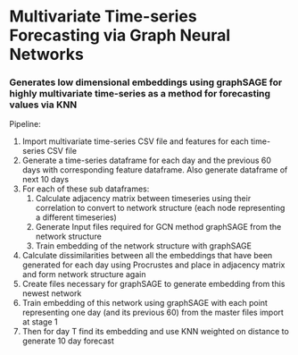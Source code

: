 # Multivariate Time-series Forecasting via Graph Neural Networks
### Generates low dimensional embeddings using graphSAGE for highly multivariate time-series as a method for forecasting values via KNN

Pipeline:
1. Import multivariate time-series CSV file and features for each time-series CSV file
2. Generate a time-series dataframe for each day and the previous 60 days with corresponding feature dataframe. Also generate dataframe of next 10 days
3. For each of these sub dataframes: 
    1. Calculate adjacency matrix between timeseries using their correlation to convert to network structure (each node representing a different timeseries)
    2. Generate Input files required for GCN method graphSAGE from the network structure 
    3. Train embedding of the network structure with graphSAGE
4. Calculate dissimilarities between all the embeddings that have been generated for each day using Procrustes and place in adjacency matrix and form network structure again
5. Create files necessary for graphSAGE to generate embedding from this newest network
6. Train embedding of this network using graphSAGE with each point representing one day (and its previous 60) from the master files import at stage 1
7. Then for day T find its embedding and use KNN weighted on distance to generate 10 day forecast
